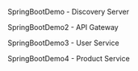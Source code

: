 SpringBootDemo - Discovery Server

SpringBootDemo2 - API Gateway

SpringBootDemo3 - User Service

SpringBootDemo4 - Product Service